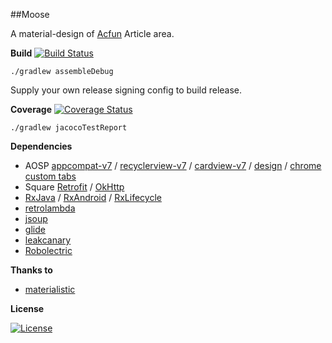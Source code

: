 ﻿##Moose

A material-design of [Acfun](http://acfun.tudou.com/) Article area.


**Build** [![Build Status](https://travis-ci.org/Harlber/Moose.svg?branch=master)](https://travis-ci.org/Harlber/Moose)

    ./gradlew assembleDebug

Supply your own release signing config to build release.

**Coverage** [![Coverage Status](https://coveralls.io/repos/Harlber/Moose/badge.svg?branch=master&service=github)](https://coveralls.io/github/Harlber/Moose?branch=master)

    ./gradlew jacocoTestReport


**Dependencies**

- AOSP [appcompat-v7](https://developer.android.com/tools/support-library/features.html#v7-appcompat)
/ [recyclerview-v7](https://developer.android.com/tools/support-library/features.html#v7-recyclerview)
/ [cardview-v7](https://developer.android.com/tools/support-library/features.html#v7-cardview)
/ [design](https://developer.android.com/intl/zh-cn/tools/support-library/features.html#designw)
/ [chrome custom tabs](https://github.com/GoogleChrome/custom-tabs-client)
- Square [Retrofit](https://github.com/square/retrofit) / [OkHttp](https://github.com/square/okhttp)
- [RxJava](https://github.com/ReactiveX/RxJava) / [RxAndroid](https://github.com/ReactiveX/RxAndroid) / [RxLifecycle](https://github.com/trello/RxLifecycle)
- [retrolambda](https://github.com/orfjackal/retrolambda)
- [jsoup](https://github.com/jhy/jsoup)
- [glide](https://github.com/bumptech/glide)
- [leakcanary](https://github.com/square/leakcanary)
- [Robolectric](https://github.com/robolectric/robolectric)


**Thanks to**

- [materialistic](https://github.com/hidroh/materialistic)

**License**

[![License](https://img.shields.io/badge/license-Apache%202-green.svg)](https://www.apache.org/licenses/LICENSE-2.0)
